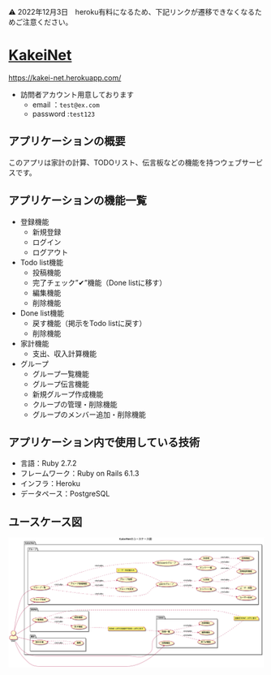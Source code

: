 ⚠️ 2022年12月3日　heroku有料になるため、下記リンクが遷移できなくなるためご注意ください。

# [KakeiNet](https://kakei-net.herokuapp.com/)

https://kakei-net.herokuapp.com/

- 訪問者アカウント用意しております
  - email ：`test@ex.com`
  - password :`test123`

## アプリケーションの概要

このアプリは家計の計算、TODOリスト、伝言板などの機能を持つウェブサービスです。

## アプリケーションの機能一覧
- 登録機能
  - 新規登録
  - ログイン
  - ログアウト
- Todo list機能
  - 投稿機能
  - 完了チェック”✔︎”機能（Done listに移す）
  - 編集機能
  - 削除機能
- Done list機能
  - 戻す機能（掲示をTodo listに戻す）
  - 削除機能
- 家計機能
  - 支出、収入計算機能
- グループ
  - グループ一覧機能
  - グループ伝言機能
  - 新規グループ作成機能
  - クループの管理・削除機能
  - グループのメンバー追加・削除機能

## アプリケーション内で使用している技術
- 言語：Ruby 2.7.2
- フレームワーク：Ruby on Rails 6.1.3
- インフラ：Heroku
- データペース：PostgreSQL

## ユースケース図
![image](https://github.com/chen-196-hub/kakei_app/blob/af6b7bd30c609682385b06e9c99d43088021235b/uml/kakei_net/KakeiNet%E3%81%AE%E3%83%A6%E3%83%BC%E3%82%B9%E3%82%B1%E3%83%BC%E3%82%B9%E5%9B%B3.png)
